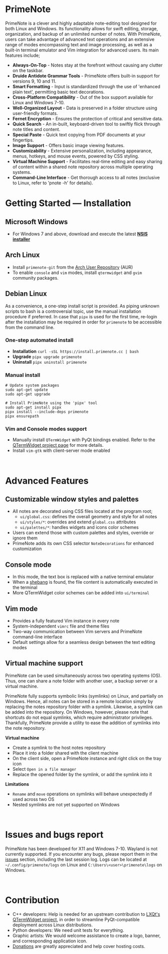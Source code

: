 # PrimeNote
PrimeNote is a clever and highly adaptable note-editing tool designed for both Linux and Windows. Its functionality allows for swift editing, storage, organization, and backup of an unlimited number of notes. With PrimeNote, users can take advantage of advanced text operations and an extensive range of modes encompassing text and image processing, as well as a built-in terminal emulator and Vim integration for advanced users. Its main features include;

- **Always-On-Top** - Notes stay at the forefront without causing any clutter on the taskbar.
- **Druide Antidote Grammar Tools** - PrimeNote offers built-in support for versions 9, 10 and 11.
- **Smart Formatting** - Input is standardized through the use of 'enhanced plain text', permitting basic text decorations.
- **Cross-Platform Compatibility** - Out of the box support available for Linux and Windows 7-10.
- **Well-Organized Layout** - Data is preserved in a folder structure using user-friendly formats.
- **Fernet Encryption** - Ensures the protection of critical and sensitive data.
- **Quick Search** - An in-built, keyboard-driven tool to swiftly flick through note titles and content.
- **Special Paste** - Quick text copying from PDF documents at your fingertips.
- **Image Support** - Offers basic image viewing features.
- **Customizability** - Extensive personalization, including appearance, menus, hotkeys, and mouse events, powered by CSS styling.
- **Virtual Machine Support** - Facilitates real-time editing and easy sharing of content within a shared note repository across multiple operating systems.
- **Command-Line Interface** - Get thorough access to all notes (exclusive to Linux, refer to 'pnote -h' for details).

# Getting Started — Installation
## Microsoft Windows
- For Windows 7 and above, download and execute the latest **[NSIS installer](https://gitlab.com/william.belanger/storage/-/raw/primenote/primenote-1.5.4.exe?inline=false)**

## Arch Linux
- Install `primenote-git` from the [Arch User Repository](https://aur.archlinux.org/packages/primenote-git) (AUR)
- To enable `console` and `vim` modes, install `qtermwidget` and `gvim` community packages.

## Debian Linux
As a convenience, a one-step install script is provided. As piping unknown scripts to bash is a controversial topic, use the manual installation procedure if preferred. In case that `pipx` is used for the first time, re-login after the installation may be required in order for `primenote` to be accessible from the command line.

### One-step automated install
* **Installation** `curl -sSL https://install.primenote.cc | bash`
* **Upgrade** `pipx upgrade primenote`
* **Uninstall** `pipx uninstall primenote`

### Manual install
```
# Update system packages
sudo apt-get update
sudo apt-get upgrade

# Install PrimeNote using the 'pipx' tool
sudo apt-get install pipx
pipx install --include-deps primenote
pipx ensurepath
```

### Vim and Console modes support
- Manually install `QTermWidget` with PyQt bindings enabled. Refer to the [QTermWidget project page](https://github.com/lxqt/qtermwidget) for more details.
- Install `vim-gtk` with client-server mode enabled

<br/>

# Advanced Features
## Customizable window styles and palettes
- All notes are decorated using CSS files located at the program root;
  - `ui/global.css`: defines the overall geometry and style for all notes
  - `ui/styles/*`: overrides and extend `global.css` attributes
  - `ui/palettes/*`: handles widgets and icons color schemes
- Users can extend those with custom palettes and styles, override or ignore them
- PrimeNote adds its own CSS selector `NoteDecorations` for enhanced customization

## Console mode
- In this mode, the text box is replaced with a native terminal emulator
- When a [shebang](https://en.wikipedia.org/wiki/Shebang_(Unix)) is found, the file content is automatically executed in the terminal
- More QTermWidget color schemes can be added into `ui/terminal`

## Vim mode
- Provides a fully featured Vim instance in every note
- System-independent `vimrc` file and theme files
- Two-way communication between Vim servers and PrimeNote command-line interface
- Default settings allow for a seamless design between the text editing modes

## Virtual machine support
PrimeNote can be used simultaneously across two operating systems (OS). Thus, one can share a note folder with another user, a backup server or a virtual machine.<br/>

PrimeNote fully supports symbolic links (symlinks) on Linux, and partially on Windows. Hence, all notes can be stored in a remote location simply by replacing the notes repository folder with a symlink. Likewise, a symlink can be added into the repository. On Windows, however, please note that shortcuts do not equal symlinks, which require administrator privileges. Thankfully, PrimeNote provide a utility to ease the addition of symlinks into the note repository.

**Virtual machine**
- Create a symlink to the host notes repository
- Place it into a folder shared with the client machine
- On the client side, open a PrimeNote instance and right click on the tray icon
- Select `Open in a file manager`
- Replace the opened folder by the symlink, or add the symlink into it

**Limitations**
- `Rename` and `move` operations on symlinks will behave unexpectedly if used across two OS
- Nested symlinks are not yet supported on Windows

<br/>

# Issues and bugs report
PrimeNote has been developed for X11 and Windows 7-10. Wayland is not currently supported. If you encounter any bugs, please report them in the [issues](https://gitlab.com/william.belanger/primenote/-/issues) section, including the last session log. Logs can be located at `~/.config/primenote/logs` on Linux and `C:\Users\<user>\primenote\logs` on Windows.

<br/>

# Contribution
* C++ developers: Help is needed for an upstream contribution to [LXQt's QTermWidget project](https://github.com/lxqt/qtermwidget), in order to streamline PyQt-compatible deployment across Linux distributions.
* Python developers: We need unit tests for everything.
* Graphic artists: We would welcome assistance to create a logo, banner, and corresponding application icon.
* [Donations](https://www.paypal.com/donate?hosted_button_id=7UTK3HPH6Q5DG) are greatly appreciated and help cover hosting costs.

